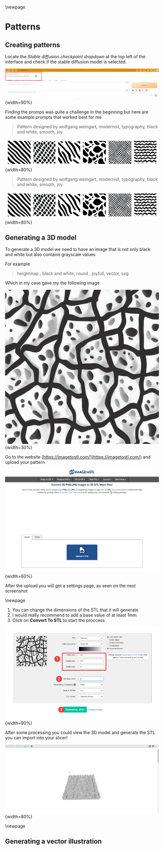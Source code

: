 \newpage 

# Patterns

## Creating patterns

Locate the *Stable diffusion checkpoint dropdown* at the top left of the interface and check if the stable diffusion model is selected. 

![Stable diffusion checkpoint dropdown](images/chapter_2/protogen_checkpoint.png){width=90%}

Finding the promps was quite a challenge in the beginning but here are some example prompts that worked best for me 

> Pattern designed by wolfgang weingart, modernist, typography, black and white, smooth, joy

![Search](images/chapter_3/pattern_1.png){width=80%}


> Pattern designed by wolfgang weingart, modernist, typography, black and white, smooth, joy

![Search](images/chapter_3/pattern_1.png){width=80%}


## Generating a 3D model

To generate a 3D model we need to have an image that is not only black and white but also contains grayscale values

For example

> heightmap , black and white, round , joyfull, vector, svg

Which in my case gave my the following image

![Heightmap pattern](images/chapter_3/heightmap_pattern.png){width=30%}


Go to the website [https://imagetostl.com/](https://imagetostl.com/) and upload your pattern

![Image2STL website](images/chapter_3/upload_stl.png){width=60%}

After the upload you will get a settings page, as seen on the next screenshot

\newpage

1. You can change the dimensions of the STL that it will generate
2. I would really recommend to add a base value of at least 1mm
3. Click on **Convert To STL** to start the proccess

![Image2STL settings](images/chapter_3/image2stl_settings.png){width=90%}

After some processing you could view the 3D model and generate the STL you can import into your slicer!

![Image2STL 3D STL](images/chapter_3/image2stl_result.png){width=80%}

\newpage
## Generating a vector illustration